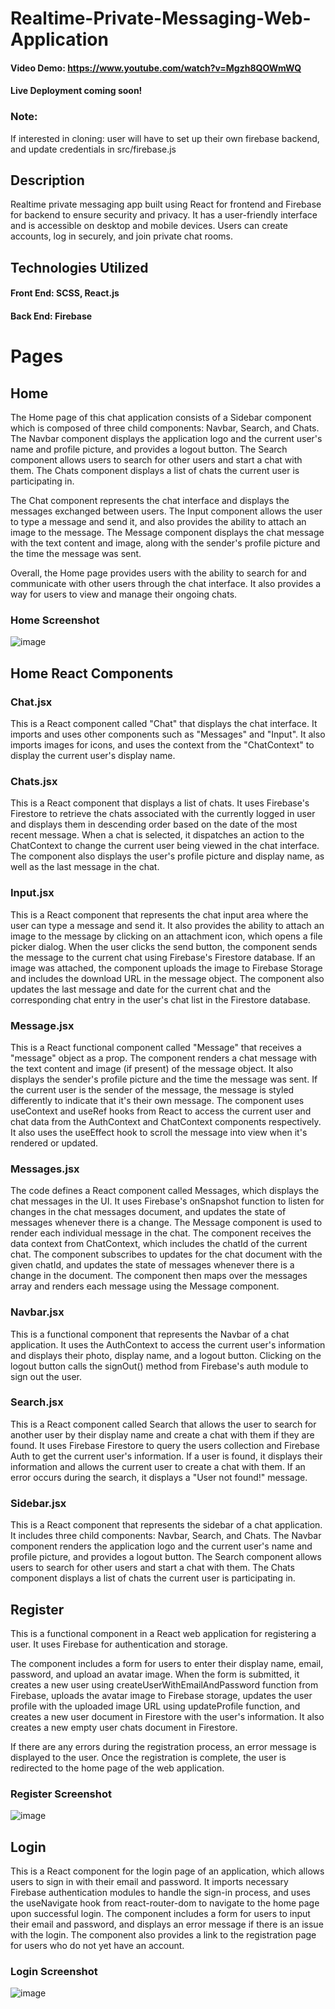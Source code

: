 # Realtime-Private-Messaging-Web-Application
#### Video Demo: https://www.youtube.com/watch?v=Mgzh8QOWmWQ
#### Live Deployment coming soon!
### Note: 
If interested in cloning: user will have to set up their own firebase backend, and update credentials in src/firebase.js
## Description
Realtime private messaging app built using React for frontend and Firebase for backend to ensure security and privacy. It has a user-friendly interface and is accessible on desktop and mobile devices. Users can create accounts, log in securely, and join private chat rooms.

## Technologies Utilized
#### Front End: SCSS, React.js
#### Back End: Firebase


# Pages
## Home
The Home page of this chat application consists of a Sidebar component which is composed of three child components: Navbar, Search, and Chats. The Navbar component displays the application logo and the current user's name and profile picture, and provides a logout button. The Search component allows users to search for other users and start a chat with them. The Chats component displays a list of chats the current user is participating in.

The Chat component represents the chat interface and displays the messages exchanged between users. The Input component allows the user to type a message and send it, and also provides the ability to attach an image to the message. The Message component displays the chat message with the text content and image, along with the sender's profile picture and the time the message was sent.

Overall, the Home page provides users with the ability to search for and communicate with other users through the chat interface. It also provides a way for users to view and manage their ongoing chats.

### Home Screenshot
![image](https://user-images.githubusercontent.com/87671757/234015426-7ca5eb3c-9b43-48ff-b79f-51121f35d575.png)
## Home React Components
### Chat.jsx
This is a React component called "Chat" that displays the chat interface. It imports and uses other components such as "Messages" and "Input". It also imports images for icons, and uses the context from the "ChatContext" to display the current user's display name.

### Chats.jsx
This is a React component that displays a list of chats. It uses Firebase's Firestore to retrieve the chats associated with the currently logged in user and displays them in descending order based on the date of the most recent message. When a chat is selected, it dispatches an action to the ChatContext to change the current user being viewed in the chat interface. The component also displays the user's profile picture and display name, as well as the last message in the chat.

### Input.jsx
This is a React component that represents the chat input area where the user can type a message and send it. It also provides the ability to attach an image to the message by clicking on an attachment icon, which opens a file picker dialog. When the user clicks the send button, the component sends the message to the current chat using Firebase's Firestore database. If an image was attached, the component uploads the image to Firebase Storage and includes the download URL in the message object. The component also updates the last message and date for the current chat and the corresponding chat entry in the user's chat list in the Firestore database.

### Message.jsx
This is a React functional component called "Message" that receives a "message" object as a prop. The component renders a chat message with the text content and image (if present) of the message object. It also displays the sender's profile picture and the time the message was sent. If the current user is the sender of the message, the message is styled differently to indicate that it's their own message. The component uses useContext and useRef hooks from React to access the current user and chat data from the AuthContext and ChatContext components respectively. It also uses the useEffect hook to scroll the message into view when it's rendered or updated.

### Messages.jsx
The code defines a React component called Messages, which displays the chat messages in the UI. It uses Firebase's onSnapshot function to listen for changes in the chat messages document, and updates the state of messages whenever there is a change. The Message component is used to render each individual message in the chat. The component receives the data context from ChatContext, which includes the chatId of the current chat. The component subscribes to updates for the chat document with the given chatId, and updates the state of messages whenever there is a change in the document. The component then maps over the messages array and renders each message using the Message component.

### Navbar.jsx
This is a functional component that represents the Navbar of a chat application. It uses the AuthContext to access the current user's information and displays their photo, display name, and a logout button. Clicking on the logout button calls the signOut() method from Firebase's auth module to sign out the user.

### Search.jsx
This is a React component called Search that allows the user to search for another user by their display name and create a chat with them if they are found. It uses Firebase Firestore to query the users collection and Firebase Auth to get the current user's information. If a user is found, it displays their information and allows the current user to create a chat with them. If an error occurs during the search, it displays a "User not found!" message.

### Sidebar.jsx
This is a React component that represents the sidebar of a chat application. It includes three child components: Navbar, Search, and Chats. The Navbar component renders the application logo and the current user's name and profile picture, and provides a logout button. The Search component allows users to search for other users and start a chat with them. The Chats component displays a list of chats the current user is participating in.

## Register
This is a functional component in a React web application for registering a user. It uses Firebase for authentication and storage.

The component includes a form for users to enter their display name, email, password, and upload an avatar image. When the form is submitted, it creates a new user using createUserWithEmailAndPassword function from Firebase, uploads the avatar image to Firebase storage, updates the user profile with the uploaded image URL using updateProfile function, and creates a new user document in Firestore with the user's information. It also creates a new empty user chats document in Firestore.

If there are any errors during the registration process, an error message is displayed to the user. Once the registration is complete, the user is redirected to the home page of the web application.
### Register Screenshot
![image](https://user-images.githubusercontent.com/87671757/234019890-a7b7d65a-1945-4d22-9dff-78ae37bfcb6e.png)
## Login
This is a React component for the login page of an application, which allows users to sign in with their email and password. It imports necessary Firebase authentication modules to handle the sign-in process, and uses the useNavigate hook from react-router-dom to navigate to the home page upon successful login. The component includes a form for users to input their email and password, and displays an error message if there is an issue with the login. The component also provides a link to the registration page for users who do not yet have an account.
### Login Screenshot
![image](https://user-images.githubusercontent.com/87671757/234019988-d8f4ca1d-e432-46cf-a3c3-70ccff32154a.png)
